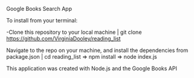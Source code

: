 Google Books Search App

To install from your terminal:

-Clone this repository to your local machine | git clone https://github.com/VirginiaDooley/reading_list

Navigate to the repo on your machine, and install the dependencies from package.json | cd reading_list => npm install => node index.js

This application was created with Node.js and the Google Books API
